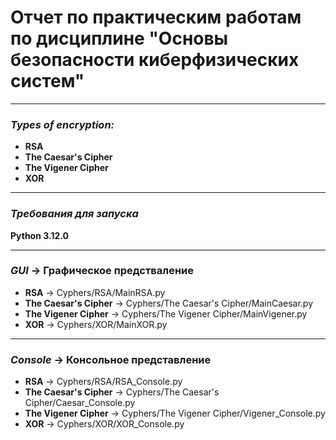 # Отчет по практическим работам по дисциплине "Основы безопасности киберфизических систем"
***
### ___Types of encryption:___
* __RSA__                    
* __The Caesar's Cipher__    
* __The Vigener Cipher__     
* __XOR__                    
***
### ___Требования для запуска___
__Python 3.12.0__
***
### ___GUI___ -> Графическое предстваление
* __RSA__ -> Cyphers/RSA/MainRSA.py
* __The Caesar's Cipher__ -> Cyphers/The Caesar's Cipher/MainCaesar.py
* __The Vigener Cipher__ -> Cyphers/The Vigener Cipher/MainVigener.py
* __XOR__ -> Cyphers/XOR/MainXOR.py
***
### ___Console___ -> Консольное представление
* __RSA__ -> Cyphers/RSA/RSA_Console.py
* __The Caesar's Cipher__ -> Cyphers/The Caesar's Cipher/Caesar_Console.py
* __The Vigener Cipher__ -> Cyphers/The Vigener Cipher/Vigener_Console.py
* __XOR__ -> Cyphers/XOR/XOR_Console.py
